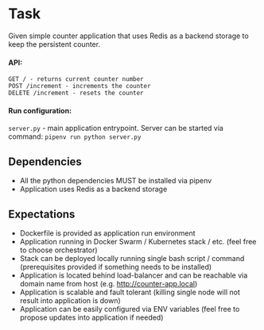 Task
====

Given simple counter application that uses Redis as a backend storage to keep 
the persistent counter.

#### API:

    GET / - returns current counter number
    POST /increment - increments the counter
    DELETE /increment - resets the counter

#### Run configuration:

`server.py` - main application entrypoint. 
Server can be started via command: `pipenv run python server.py`

Dependencies
------------

- All the python dependencies MUST be installed via pipenv
- Application uses Redis as a backend storage

Expectations
------------

- Dockerfile is provided as application run environment
- Application running in Docker Swarm / Kubernetes stack / etc. (feel free to choose orchestrator)
- Stack can be deployed locally running single bash script / command (prerequisites provided if something needs to be installed)
- Application is located behind load-balancer and can be reachable via domain name from host (e.g. http://counter-app.local)
- Application is scalable and fault tolerant (killing single node will not result into application is down)
- Application can be easily configured via ENV variables (feel free to propose updates into application if needed)
